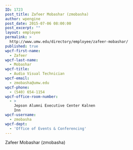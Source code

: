 ```yaml
---
ID: 1723
post_title: Zafeer Mobashar (zmobasha)
author: wpengine
post_date: 2015-07-06 08:00:00
post_excerpt: ""
layout: employee
permalink: >
  http://www.umw.edu/directory/employee/zafeer-mobashar/
published: true
wpcf-first-name:
  - Zafeer
wpcf-last-name:
  - Mobashar
wpcf-title:
  - Audio Visual Technician
wpcf-email:
  - zmobasha@umw.edu
wpcf-phone:
  - (540) 654-1154
wpcf-office-room-number:
  - >
    Jepson Alumni Executive Center Kalnen
    Inn
wpcf-username:
  - zmobasha
wpcf-dept:
  - 'Office of Events & Conferencing'
---
```

Zafeer Mobashar (zmobasha)